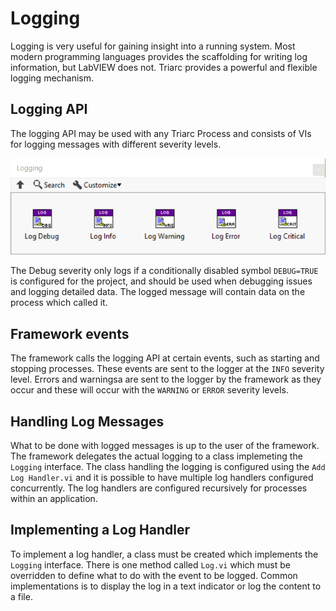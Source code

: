 # Logging

Logging is very useful for gaining insight into a running system.
Most modern programming languages provides the scaffolding for writing log information, but LabVIEW does not.
Triarc provides a powerful and flexible logging mechanism.

## Logging API
The logging API may be used with any Triarc Process and consists of VIs for logging messages with different severity levels. 

![Logging API](img/Logging_api.png)

The Debug severity only logs if a conditionally disabled symbol `DEBUG=TRUE` is configured for the project, and should be used when debugging issues and logging detailed data.
The logged message will contain data on the process which called it.

## Framework events

The framework calls the logging API at certain events, such as starting and stopping processes.
These events are sent to the logger at the `INFO` severity level.
Errors and warningsa are sent to the logger by the framework as they occur and these will occur with the `WARNING` or `ERROR` severity levels.

## Handling Log Messages

What to be done with logged messages is up to the user of the framework.
The framework delegates the actual logging to a class implemeting the `Logging` interface.
The class handling the logging is configured using the `Add Log Handler.vi` and it is possible to have multiple log handlers configured concurrently.
The log handlers are configured recursively for processes within an application.

## Implementing a Log Handler

To implement a log handler, a class must be created which implements the `Logging` interface.
There is one method called `Log.vi` which must be overridden to define what to do with the event to be logged. 
Common implementations is to display the log in a text indicator or log the content to a file.
